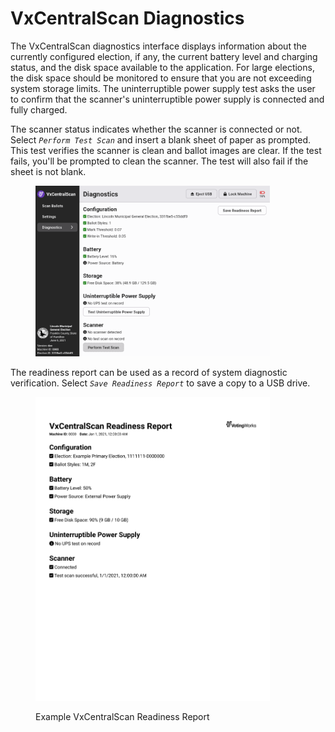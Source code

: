 # VxCentralScan Diagnostics

The VxCentralScan diagnostics interface displays information about the currently configured election, if any, the current battery level and charging status, and the disk space available to the application. For large elections, the disk space should be monitored to ensure that you are not exceeding system storage limits. The uninterruptible power supply test asks the user to confirm that the scanner's uninterruptible power supply is connected and fully charged.

The scanner status indicates whether the scanner is connected or not. Select _`Perform Test Scan`_ and insert a blank sheet of paper as prompted. This test verifies the scanner is clean and ballot images are clear.  If the test fails, you'll be prompted to clean the scanner. The test will also fail if the sheet is not blank.&#x20;

<figure><img src="../.gitbook/assets/Screenshot-VxCentralScan-2025-09-09T055503.674Z.png" alt="" width="375"><figcaption></figcaption></figure>

The readiness report can be used as a record of system diagnostic verification.  Select _`Save Readiness Report`_ to save a copy to a USB drive.&#x20;

<figure><img src="../.gitbook/assets/readiness-report-1 (1) (2).png" alt="" width="375"><figcaption><p>Example VxCentralScan Readiness Report</p></figcaption></figure>
